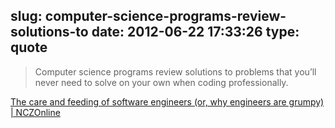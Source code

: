 slug: computer-science-programs-review-solutions-to
date: 2012-06-22 17:33:26
type: quote
---

> Computer science programs review solutions to problems that you’ll never need to solve on your own when coding professionally.

[The care and feeding of software engineers (or, why engineers are grumpy) | NCZOnline](http://www.nczonline.net/blog/2012/06/12/the-care-and-feeding-of-software-engineers-or-why-engineers-are-grumpy/)
